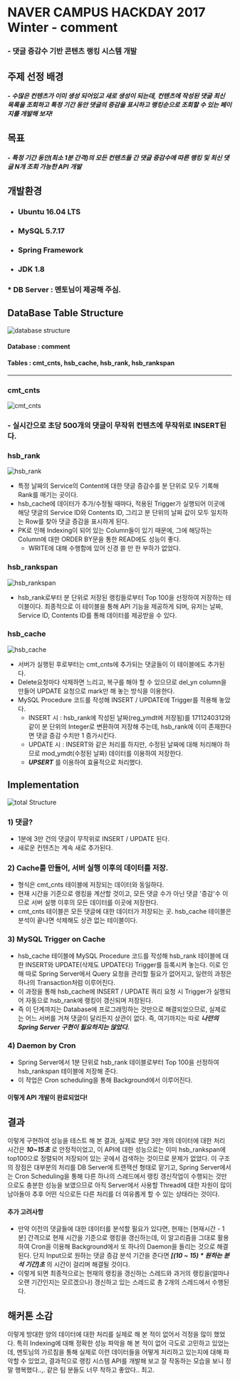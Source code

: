 # NAVER CAMPUS HACKDAY 2017 Winter - comment

### - 댓글 증감수 기반 콘텐츠 랭킹 시스템 개발

## 주제 선정 배경
##### - 수많은 컨텐츠가 이미 생성 되어있고 새로 생성이 되는데, 컨텐츠에 작성된 댓글 최신 목록을 조회하고 특정 기간 동안 댓글의 증감을 표시하고 랭킹순으로 조회할 수 있는 페이지를 개발해 보자!

## 목표
##### - 특정 기간 동안(최소 1분 간격)의 모든 컨텐츠들 간 댓글 증감수에 따른 랭킹 및 최신 댓글 N개 조회 가능한 API 개발

## 개발환경
 - <h3>Ubuntu 16.04 LTS</h3>
 - <h3>MySQL 5.7.17</h3>
 - <h3>Spring Framework</h3>
 - <h3>JDK 1.8</h3>

### * DB Server : 멘토님이 제공해 주심.


## DataBase Table Structure

![database structure](https://raw.githubusercontent.com/hsb0818/NaverHackday2017Winter_Ranking_System/master/src/db0.jpg)
#### Database : comment
#### Tables : cmt_cnts, hsb\_cache, hsb\_rank, hsb\_rankspan
---
### cmt_cnts
![cmt_cnts](https://raw.githubusercontent.com/hsb0818/NaverHackday2017Winter_Ranking_System/master/src/cmt_cnts.png)
### - 실시간으로 초당 500개의 댓글이 무작위 컨텐츠에 무작위로 INSERT된다.
### hsb_rank
![hsb_rank](https://raw.githubusercontent.com/hsb0818/NaverHackday2017Winter_Ranking_System/master/src/hsb_rank.png)

- 특정 날짜의 Service의 Content에 대한 댓글 증감수를 분 단위로 모두 기록해 Rank를 매기는 곳이다.
- hsb\_cache에 데이터가 추가/수정될 때마다, 적용된 Trigger가 실행되어 이곳에 해당 댓글의 Service ID와 Contents ID, 그리고 분 단위의 날짜 값이 모두 일치하는 Row를 찾아 댓글 증감을 표시하게 된다.  
- PK로 인해 Indexing이 되어 있는 Column들이 있기 때문에, 그에 해당하는 Column에 대한 ORDER BY문을 통한 READ에도 성능이 좋다.
	- WRITE에 대해 수행함에 있어 신경 쓸 만 한 부하가 없었다.   

### hsb_rankspan
![hsb_rankspan](https://raw.githubusercontent.com/hsb0818/NaverHackday2017Winter_Ranking_System/master/src/hsb_rankspan.png)

- hsb_rank로부터 분 단위로 저장된 랭킹들로부터 Top 100을 선정하여 저장하는 테이블이다. 최종적으로 이 테이블을 통해 API 기능을 제공하게 되며, 유저는 날짜, Service ID, Contents ID를 통해 데이터를 제공받을 수 있다.


### hsb_cache
![hsb_cache](https://raw.githubusercontent.com/hsb0818/NaverHackday2017Winter_Ranking_System/master/src/hsb_cache.png)

- 서버가 실행된 후로부터는 cmt_cnts에 추가되는 댓글들이 이 테이블에도 추가된다.
- Delete요청마다 삭제하면 느리고, 복구를 해야 할 수 있으므로 del_yn column을 만들어 UPDATE 요청으로 mark만 해 놓는 방식을 이용한다.
- MySQL Procedure 코드를 작성해 INSERT / UPDATE에 Trigger를 적용해 놓았다.
	- INSERT 시 : hsb\_rank에 작성된 날짜(reg_ymdt에 저장됨)를 1711240312와 같이 분 단위의 Integer로 변환하여 저장해 주는데, hsb\_rank에 이미 존재한다면 댓글 증감 수치만 1 증가시킨다.
	- UPDATE 시 : INSERT와 같은 처리를 하지만, 수정된 날짜에 대해 처리해야 하므로 mod_ymdt(수정된 날짜) 데이터를 이용하여 저장한다.
	- ___UPSERT___ 를 이용하여 효율적으로 처리했다.

## Implementation
![total Structure](https://raw.githubusercontent.com/hsb0818/NaverHackday2017Winter_Ranking_System/master/src/total_structure.jpg)
### 1) 댓글?
- 1분에 3만 건의 댓글이 무작위로 INSERT / UPDATE 된다.
- 새로운 컨텐츠는 계속 새로 추가된다.

### 2) Cache를 만들어, 서버 실행 이후의 데이터를 저장.
- 형식은 cmt_cnts 테이블에 저장되는 데이터와 동일하다.
- 현재 시간을 기준으로 랭킹을 계산할 것이고, 모든 댓글 수가 아닌 댓글 '증감'수 이므로 서버 실행 이후의 모든 데이터를 이곳에 저장한다.
- cmt\_cnts 테이블은 모든 댓글에 대한 데이터가 저장되는 곳. hsb\_cache 테이블은 분석이 끝나면 삭제해도 상관 없는 테이블이다.
 
### 3) MySQL Trigger on Cache
- hsb\_cache 테이블에 MySQL Procedure 코드를 작성해 hsb\_rank 테이블에 대한 INSERT와 UPDATE(삭제도 UPDATE다) Trigger를 등록시켜 놓는다. 이로 인해 따로 Spring Server에서 Query 요청을 관리할 필요가 없어지고, 일련의 과정은 하나의 Transaction처럼 이루어진다.
- 이 과정을 통해 hsb\_cache에 INSERT / UPDATE 쿼리 요청 시 Trigger가 실행되어 자동으로 hsb\_rank에 랭킹이 갱신되며 저장된다.
- 즉 이 단계까지는 Database에 프로그래밍하는 것만으로 해결되었으므로, 실제로는 어느 서버를 거쳐 댓글이 달리든지 상관이 없다. 즉, 여기까지는 따로 ___나만의 Spring Server 구현이 필요하지는 않았다.___

### 4) Daemon by Cron
- Spring Server에서 1분 단위로 hsb\_rank 테이블로부터 Top 100을 선정하여 hsb\_rankspan 테이블에 저장해 준다.
- 이 작업은 Cron scheduling을 통해 Background에서 이루어진다.


#### 이렇게 API 개발이 완료되었다!

## 결과
 이렇게 구현하여 성능을 테스트 해 본 결과, 실제로 분당 3만 개의 데이터에 대한 처리 시간은 ___10~15초___ 로 안정적이었고, 이 API에 대한 성능으로는 이미 hsb\_rankspan에 top100으로 정렬되어 저장되어 있는 곳에서 검색하는 것이므로 문제가 없었다.
 이 구조의 장점은 대부분의 처리를 DB Server에 트랜잭션 형태로 맡기고, Spring Server에서는 Cron Scheduling을 통해 다른 하나의 스레드에서 랭킹 갱신작업이 수행되는 것만으로도 충분한 성능을 보였으므로 아직 Server에서 사용할 Thread에 대한 자원이 많이 남아돌아 추후 어떤 식으로든 다른 처리를 더 여유롭게 할 수 있는 상태라는 것이다. 

#### 추가 고려사항
- 만약 이전의 댓글들에 대한 데이터를 분석할 필요가 있다면, 현재는 [현재시간 - 1분] 간격으로 현재 시간을 기준으로 랭킹을 갱신하는데, 이 알고리즘을 그대로 활용하여 Cron을 이용해 Background에서 또 하나의 Daemon을 돌리는 것으로 해결된다. 단지 Input으로 원하는 댓글 증감 분석 기간을 준다면 ___[(10 ~ 15) * 원하는 분석 기간]초___ 의 시간이 걸리며 해결될 것이다.
 - 이렇게 되면 최종적으로는 현재의 랭킹을 갱신하는 스레드와 과거의 랭킹을(얼마나 오랜 기간인지는 모르겠으나) 갱신하고 있는 스레드로 총 2개의 스레드에서 수행된다.
 
## 해커톤 소감
이렇게 방대한 양의 데이터에 대한 처리를 실제로 해 본 적이 없어서 걱정을 많이 했었다. 특히 Indexing에 대해 정확한 성능 파악을 해 본 적이 없어 극도로 고민하고 있었는데, 멘토님의 가르침을 통해 실제로 이런 데이터들을 어떻게 처리하고 있는지에 대해 파악할 수 있었고, 결과적으로 랭킹 시스템 API를 개발해 보고 잘 작동하는 모습을 보니 정말 행복했다..,. 같은 팀 분들도 너무 착하고 좋았다.. 최고.
